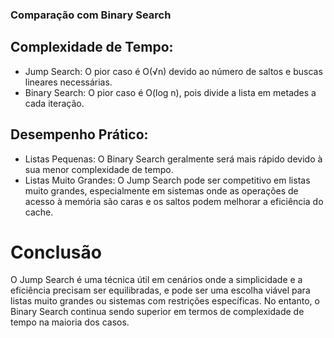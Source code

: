 ### Comparação com Binary Search

## Complexidade de Tempo:

- Jump Search: O pior caso é O(√n) devido ao número de saltos e buscas lineares necessárias.
- Binary Search: O pior caso é O(log n), pois divide a lista em metades a cada iteração.

## Desempenho Prático:

- Listas Pequenas: O Binary Search geralmente será mais rápido devido à sua menor complexidade de tempo.
- Listas Muito Grandes: O Jump Search pode ser competitivo em listas muito grandes, especialmente em sistemas onde as operações de acesso à memória são caras e os saltos podem melhorar a eficiência do cache.

# Conclusão
O Jump Search é uma técnica útil em cenários onde a simplicidade e a eficiência precisam ser equilibradas, e pode ser uma escolha viável para listas muito grandes ou sistemas com restrições específicas. No entanto, o Binary Search continua sendo superior em termos de complexidade de tempo na maioria dos casos.